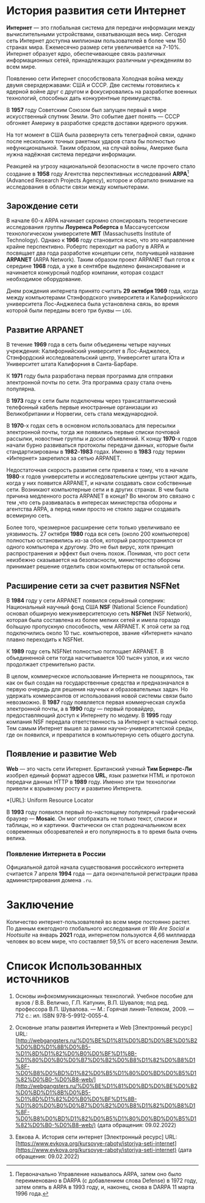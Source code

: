 # История развития сети Интернет

**Интернет** — это глобальная система для передачи информации между вычислительными устройствами, охватывающая весь мир. Сегодня сеть Интернет доступна миллионам пользователей в более чем 150 странах мира. Ежемесячно размер сети увеличивается на 7-10%. Интернет образует ядро, обеспечивающее связь различных информационных сетей, принадлежащих различным учреждениям во всем мире.

Появлению сети Интернет способствовала Холодная война между двумя сверхдержавами: США и СССР. Две системы готовились к ядерной войне друг с другом и фокусировались на разработке военных технологий, способных дать конкурентные преимущества.

В **1957** году Советским Союзом был запущен первый в мире искусственный спутник Земли. Это событие дает понять — СССР обгоняет Америку в разработке средств доставки ядерного оружия. 

На тот момент в США была развернута сеть телеграфной связи, однако после нескольких точных ракетных ударов стала бы полностью нефункциональной. Таким образом, на случай войны, Америке была нужна надёжная система передачи информации. 

Реакцией на угрозу национальной безопасности в числе прочего стало создание в **1958** году Агентства перспективных исследований **ARPA**[^1] (Advanced Research Projects Agency), которое и обратило внимание на исследования в области связи между компьютерами. 

[^1]: Первоначально Управление называлось ARPA, затем оно было переименовано в DARPA (с добавлением слова Defense) в 1972 году, затем опять в ARPA в 1993 году, и, наконец, снова в DARPA 11 марта 1996 года.

## Зарождение сети

В начале 60-х ARPA начинает скромно спонсировать теоретические исследования группы **Лоуренса Робертса** в Массачусетском технологическом университете **MIT** (Massachusetts Institute of Technology). Однако к **1966** году становится ясно, что это направление крайне перспективно. Робертс переходит на работу в ARPA и посвящает два года разработке концепции сети, получившей название **ARPANET** (ARPA Network). Таким образом проект ARPANET был готов к середине **1968** года, а уже в сентябре выделено финансирование и начинается конкурсный подбор компании, которая создаст необходимое оборудование.

Днем рождения интернета принято считать **29 октября 1969** года, когда между компьютерами Стэнфордского университета и Калифорнийского университета Лос-Анджелеса была установлена связь, во время которой были переданы всего три буквы — `LOG`. 

## Развитие ARPANET

В течение **1969** года в сеть были объединены четыре научных учреждения: Калифорнийский университет в Лос-Анджелесе, Стэнфордский исследовательский центр, Университет штата Юта и Университет штата Калифорния в Санта-Барбаре.

К **1971** году была разработана первая программа для отправки электронной почты по сети. Эта программа сразу стала очень популярна.

В **1973** году к сети были подключены через трансатлантический телефонный кабель первые иностранные организации из Великобритании и Норвегии, сеть стала международной.

В **1970**-х годах сеть в основном использовалась для пересылки электронной почты, тогда же появились первые списки почтовой рассылки, новостные группы и доски объявлений. К концу **1970**-х годов начали бурно развиваться протоколы передачи данных, которые были стандартизированы в **1982**–**1983** годах. Именно в **1983** году термин «Интернет» закрепился за сетью ARPANET.

Недостаточная скорость развития сети привела к тому, что в начале **1980**-х годов университеты и исследовательские центры устают ждать, когда у них появится ARPANET, и начали создавать свои собственные сети. Возникают компьютерные сети и в других странах. В чем была причина медленного роста ARPANET в конце? Во многом это связано с тем ,что сеть развивалась в интересах министерства обороны и агентства ARPA, а перед ними просто не стояло задачи создавать всемирную сеть. 

Более того, чрезмерное расширение сети только увеличивало ее уязвимость. 27 октября **1980** года вся сеть (около 200 компьютеров) полностью остановились из-за сбоя, который распространился от одного компьютера к другому. Это не был вирус, хотя принцип распространения и эффект был очень похож. Понимая, что рост сети неизбежно сказывается на безопасности, министерство обороны принимает решение отделить свои компьютеры от остальной сети.

## Расширение сети за счет развития NSFNet

В **1984** году у сети ARPANET появился серьёзный соперник: Национальный научный фонд США **NSF** (National Science Foundation) основал обширную межуниверситетскую сеть **NSFNet** (NSF Network), которая была составлена из более мелких сетей и имела гораздо бо́льшую пропускную способность, чем ARPANET. К этой сети за год подключились около 10 тыс. компьютеров, звание «Интернет» начало плавно переходить к NSFNet.

К **1989** году сеть NSFNet полностью поглощает ARPANET. В объединенной сети тогда насчитывается 100 тысяч узлов, и их число продолжает стремительно расти.

В целом, коммерческое использование Интернета не поощрялось, так как он был создан на государственные средства и предназначался в первую очередь для решения научных и образовательных задач. Но удержать коммерсантов от использования новой системы связи было невозможно. В **1987** году появляется первая коммерческая служба электронной почты, а в **1990** году — первый провайдер, предоставляющий доступ к Интернету по модему. В **1995** году компания NSF передала ответственность за Интернет в частный сектор. Тем самым Интернет вышел за рамки научно-университетской среды, где он появился, и превратился в компьютерную сеть общего доступа.

## Появление и развитие Web

**Web** — это часть сети Интернет. Британский ученый **Тим Бернерс-Ли** изобрел единый формат адресов **URL**, язык разметки HTML и протокол передачи данных HTTP в **1989** году. Именно эти три технологии привели к взрывному росту и развитию Интернета.

*[URL]: Uniform Resource Locator

В **1993** году появился первый по-настоящему популярный графический браузер — **Mosaic**. Он мог отображать не только текст, списки и таблицы, но и картинки. Фактически он стал родоначальником всех современных обозревателей и его популярность в то время была очень велика.

### Появление Интернета в России

Официальной датой начала существования российского интернета считается 7 апреля **1994** года — дата окончательной регистрации права администрирования домена `.ru`.

# Заключение

Количество интернет-пользователей во всем мире постоянно растет. По данным ежегодного глобального исследования от *We Are Social* и *Hootsuite* на январь **2021** года, интернетом пользуются 4,66 миллиарда человек во всем мире, что составляет 59,5% от всего населения Земли.

# Список Использованных источников

1. Основы инфокоммуникационных технологий. Учебное пособие для вузов / В.В. Величко, Г.П. Катунин, В.П. Шувалов; под ред. профессора В.П. Шувалова. — М.: Горячая линия-Телеком, 2009. — 712 с.: ил. ISBN 978-5-9912-0055-4.
2. Основные этапы развития Интернета и Web [Электронный ресурс] URL: [http://webgangsters.ru/%D0%BE%D1%81%D0%BD%D0%BE%D0%B2%D0%BD%D1%8B%D0%B5-%D1%8D%D1%82%D0%B0%D0%BF%D1%8B-%D1%80%D0%B0%D0%B7%D0%B2%D0%B8%D1%82%D0%B8%D1%8F-%D0%B8%D0%BD%D1%82%D0%B5%D1%80%D0%BD%D0%B5%D1%82%D0%B0-%D0%B8-web/](http://webgangsters.ru/%D0%BE%D1%81%D0%BD%D0%BE%D0%B2%D0%BD%D1%8B%D0%B5-%D1%8D%D1%82%D0%B0%D0%BF%D1%8B-%D1%80%D0%B0%D0%B7%D0%B2%D0%B8%D1%82%D0%B8%D1%8F-%D0%B8%D0%BD%D1%82%D0%B5%D1%80%D0%BD%D0%B5%D1%82%D0%B0-%D0%B8-web/) (дата обращения: 09.02.2022)

2. Евкова A. История сети интернет [Электронный ресурс] URL: [https://www.evkova.org/kursovye-raboty/istoriya-seti-internet](https://www.evkova.org/kursovye-raboty/istoriya-seti-internet) (дата обращения: 09.02.2022)
